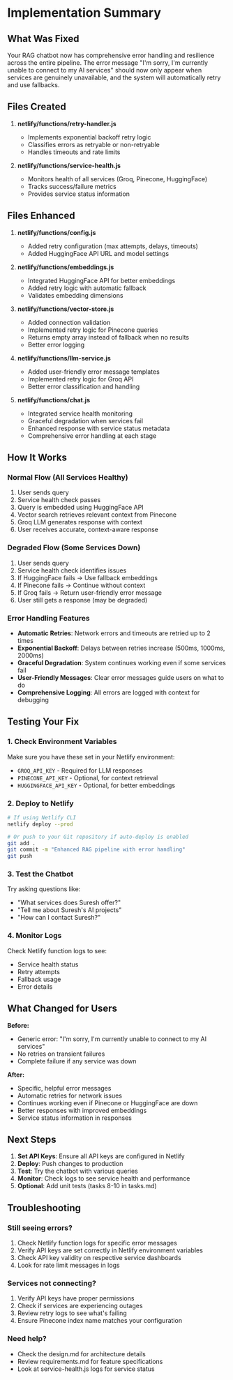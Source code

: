 # Implementation Summary

## What Was Fixed

Your RAG chatbot now has comprehensive error handling and resilience across the entire pipeline. The error message "I'm sorry, I'm currently unable to connect to my AI services" should now only appear when services are genuinely unavailable, and the system will automatically retry and use fallbacks.

## Files Created

1. **netlify/functions/retry-handler.js**
   - Implements exponential backoff retry logic
   - Classifies errors as retryable or non-retryable
   - Handles timeouts and rate limits

2. **netlify/functions/service-health.js**
   - Monitors health of all services (Groq, Pinecone, HuggingFace)
   - Tracks success/failure metrics
   - Provides service status information

## Files Enhanced

1. **netlify/functions/config.js**
   - Added retry configuration (max attempts, delays, timeouts)
   - Added HuggingFace API URL and model settings

2. **netlify/functions/embeddings.js**
   - Integrated HuggingFace API for better embeddings
   - Added retry logic with automatic fallback
   - Validates embedding dimensions

3. **netlify/functions/vector-store.js**
   - Added connection validation
   - Implemented retry logic for Pinecone queries
   - Returns empty array instead of fallback when no results
   - Better error logging

4. **netlify/functions/llm-service.js**
   - Added user-friendly error message templates
   - Implemented retry logic for Groq API
   - Better error classification and handling

5. **netlify/functions/chat.js**
   - Integrated service health monitoring
   - Graceful degradation when services fail
   - Enhanced response with service status metadata
   - Comprehensive error handling at each stage

## How It Works

### Normal Flow (All Services Healthy)
1. User sends query
2. Service health check passes
3. Query is embedded using HuggingFace API
4. Vector search retrieves relevant context from Pinecone
5. Groq LLM generates response with context
6. User receives accurate, context-aware response

### Degraded Flow (Some Services Down)
1. User sends query
2. Service health check identifies issues
3. If HuggingFace fails → Use fallback embeddings
4. If Pinecone fails → Continue without context
5. If Groq fails → Return user-friendly error message
6. User still gets a response (may be degraded)

### Error Handling Features
- **Automatic Retries**: Network errors and timeouts are retried up to 2 times
- **Exponential Backoff**: Delays between retries increase (500ms, 1000ms, 2000ms)
- **Graceful Degradation**: System continues working even if some services fail
- **User-Friendly Messages**: Clear error messages guide users on what to do
- **Comprehensive Logging**: All errors are logged with context for debugging

## Testing Your Fix

### 1. Check Environment Variables
Make sure you have these set in your Netlify environment:
- `GROQ_API_KEY` - Required for LLM responses
- `PINECONE_API_KEY` - Optional, for context retrieval
- `HUGGINGFACE_API_KEY` - Optional, for better embeddings

### 2. Deploy to Netlify
```bash
# If using Netlify CLI
netlify deploy --prod

# Or push to your Git repository if auto-deploy is enabled
git add .
git commit -m "Enhanced RAG pipeline with error handling"
git push
```

### 3. Test the Chatbot
Try asking questions like:
- "What services does Suresh offer?"
- "Tell me about Suresh's AI projects"
- "How can I contact Suresh?"

### 4. Monitor Logs
Check Netlify function logs to see:
- Service health status
- Retry attempts
- Fallback usage
- Error details

## What Changed for Users

**Before:**
- Generic error: "I'm sorry, I'm currently unable to connect to my AI services"
- No retries on transient failures
- Complete failure if any service was down

**After:**
- Specific, helpful error messages
- Automatic retries for network issues
- Continues working even if Pinecone or HuggingFace are down
- Better responses with improved embeddings
- Service status information in responses

## Next Steps

1. **Set API Keys**: Ensure all API keys are configured in Netlify
2. **Deploy**: Push changes to production
3. **Test**: Try the chatbot with various queries
4. **Monitor**: Check logs to see service health and performance
5. **Optional**: Add unit tests (tasks 8-10 in tasks.md)

## Troubleshooting

### Still seeing errors?
1. Check Netlify function logs for specific error messages
2. Verify API keys are set correctly in Netlify environment variables
3. Check API key validity on respective service dashboards
4. Look for rate limit messages in logs

### Services not connecting?
1. Verify API keys have proper permissions
2. Check if services are experiencing outages
3. Review retry logs to see what's failing
4. Ensure Pinecone index name matches your configuration

### Need help?
- Check the design.md for architecture details
- Review requirements.md for feature specifications
- Look at service-health.js logs for service status
